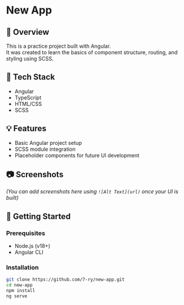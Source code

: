 # New App

## 📘 Overview
This is a practice project built with Angular.  
It was created to learn the basics of component structure, routing, and styling using SCSS.

## 🔧 Tech Stack
- Angular
- TypeScript
- HTML/CSS
- SCSS

## 💡 Features
- Basic Angular project setup
- SCSS module integration
- Placeholder components for future UI development

## 📷 Screenshots
*(You can add screenshots here using `![Alt Text](url)` once your UI is built)*

## 🚀 Getting Started

### Prerequisites
- Node.js (v18+)
- Angular CLI

### Installation

```bash
git clone https://github.com/7-ry/new-app.git
cd new-app
npm install
ng serve
